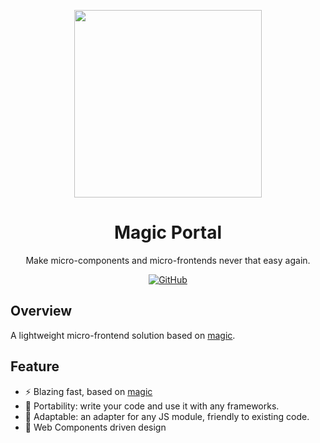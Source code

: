 <p align="center">
    <img width="300" src="https://sf16-sg.tiktokcdn.com/obj/eden-sg/lpqulynulog/Magic/logo.qW4rU0mH6aL8.svg">
</p>

<h1 align="center">Magic Portal</h1>

<div align="center">

Make micro-components and micro-frontends never that easy again.

[![GitHub](https://img.shields.io/github/license/bytedance/magic-microservices?color=blue)](https://github.com/bytedance/magic-microservices/blob/main/LICENSE)


</div>


## Overview

A lightweight micro-frontend solution based on [magic](https://github.com/bytedance/magic-microservices).


## Feature

- ⚡ Blazing fast, based on [magic](https://github.com/bytedance/magic-microservices)
- 🚀 Portability: write your code and use it with any frameworks.
- 🔨 Adaptable: an adapter for any JS module, friendly to existing code.
- 💪 Web Components driven design
